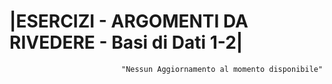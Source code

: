 # |ESERCIZI - ARGOMENTI DA RIVEDERE - Basi di Dati 1-2|
    
                             "Nessun Aggiornamento al momento disponibile"